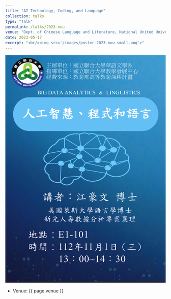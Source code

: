 ```yaml
---
title: "AI Technology, Coding, and Language"
collection: talks
type: "Talk"
permalink: /talks/2023-nuu
venue: "Dept. of Chinese Language and Literature, National United University"
date: 2023-05-17
excerpt: "<br/><img src='/images/poster-2023-nuu-small.png'>"
---
```


![](/images/poster-2023-nuu.png)
- Venue: {{ page.venue }}
